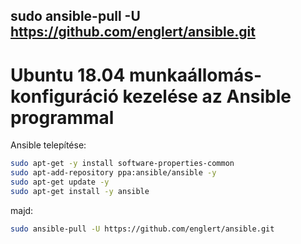 ## sudo ansible-pull -U https://github.com/englert/ansible.git

# Ubuntu 18.04 munkaállomás-konfiguráció kezelése az Ansible programmal

Ansible telepítése:

```bash
sudo apt-get -y install software-properties-common
sudo apt-add-repository ppa:ansible/ansible -y
sudo apt-get update -y
sudo apt-get install -y ansible
```

majd:

```bash
sudo ansible-pull -U https://github.com/englert/ansible.git
```
